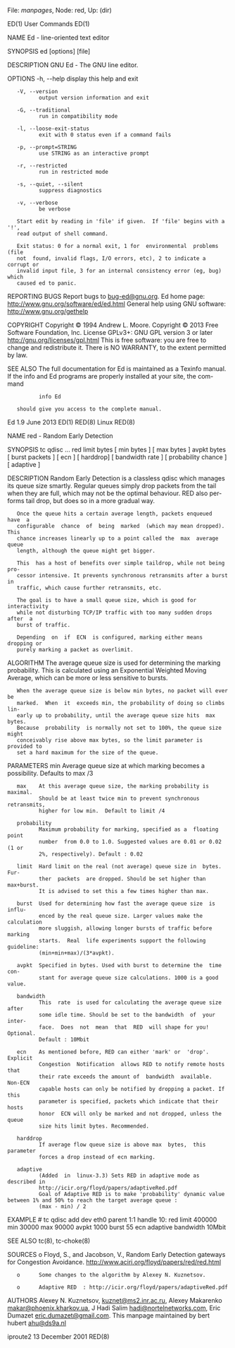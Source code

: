 File: *manpages*,  Node: red,  Up: (dir)

ED(1)                            User Commands                           ED(1)



NAME
       Ed - line-oriented text editor

SYNOPSIS
       ed [options] [file]

DESCRIPTION
       GNU Ed - The GNU line editor.

OPTIONS
       -h, --help
              display this help and exit

       -V, --version
              output version information and exit

       -G, --traditional
              run in compatibility mode

       -l, --loose-exit-status
              exit with 0 status even if a command fails

       -p, --prompt=STRING
              use STRING as an interactive prompt

       -r, --restricted
              run in restricted mode

       -s, --quiet, --silent
              suppress diagnostics

       -v, --verbose
              be verbose

       Start edit by reading in 'file' if given.  If 'file' begins with a '!',
       read output of shell command.

       Exit status: 0 for a normal exit, 1 for  environmental  problems  (file
       not  found, invalid flags, I/O errors, etc), 2 to indicate a corrupt or
       invalid input file, 3 for an internal consistency error (eg, bug) which
       caused ed to panic.

REPORTING BUGS
       Report bugs to <bug-ed@gnu.org>.
       Ed home page: http://www.gnu.org/software/ed/ed.html
       General help using GNU software: http://www.gnu.org/gethelp

COPYRIGHT
       Copyright © 1994 Andrew L. Moore.
       Copyright  ©  2013  Free Software Foundation, Inc.  License GPLv3+: GNU
       GPL version 3 or later <http://gnu.org/licenses/gpl.html>
       This is free software: you are free  to  change  and  redistribute  it.
       There is NO WARRANTY, to the extent permitted by law.

SEE ALSO
       The  full  documentation  for Ed is maintained as a Texinfo manual.  If
       the info and Ed programs are properly installed at your site, the  com-
       mand

              info Ed

       should give you access to the complete manual.



Ed 1.9                             June 2013                             ED(1)
RED(8)                               Linux                              RED(8)



NAME
       red - Random Early Detection

SYNOPSIS
       tc  qdisc ... red limit bytes [ min bytes ] [ max bytes ] avpkt bytes [
       burst packets ] [ ecn ] [ harddrop] [ bandwidth rate  ]  [  probability
       chance ] [ adaptive ]


DESCRIPTION
       Random  Early  Detection  is  a classless qdisc which manages its queue
       size smartly. Regular queues simply drop packets  from  the  tail  when
       they  are  full,  which may not be the optimal behaviour. RED also per-
       forms tail drop, but does so in a more gradual way.

       Once the queue hits a certain average length, packets enqueued  have  a
       configurable  chance  of  being  marked  (which may mean dropped). This
       chance increases linearly up to a point called the  max  average  queue
       length, although the queue might get bigger.

       This  has a host of benefits over simple taildrop, while not being pro-
       cessor intensive. It prevents synchronous retransmits after a burst  in
       traffic, which cause further retransmits, etc.

       The goal is to have a small queue size, which is good for interactivity
       while not disturbing TCP/IP traffic with too many sudden drops after  a
       burst of traffic.

       Depending  on  if  ECN  is configured, marking either means dropping or
       purely marking a packet as overlimit.

ALGORITHM
       The average queue size is used for determining the marking probability.
       This  is calculated using an Exponential Weighted Moving Average, which
       can be more or less sensitive to bursts.

       When the average queue size is below min bytes, no packet will ever  be
       marked.  When  it  exceeds min, the probability of doing so climbs lin-
       early up to probability, until the average queue size hits  max  bytes.
       Because  probability  is normally not set to 100%, the queue size might
       conceivably rise above max bytes, so the limit parameter is provided to
       set a hard maximum for the size of the queue.


PARAMETERS
       min    Average  queue  size  at  which  marking  becomes a possibility.
              Defaults to max /3


       max    At this average queue size, the marking probability is  maximal.
              Should be at least twice min to prevent synchronous retransmits,
              higher for low min.  Default to limit /4

       probability
              Maximum probability for marking, specified as a  floating  point
              number  from 0.0 to 1.0. Suggested values are 0.01 or 0.02 (1 or
              2%, respectively). Default : 0.02

       limit  Hard limit on the real (not average) queue size in  bytes.  Fur-
              ther  packets  are dropped. Should be set higher than max+burst.
              It is advised to set this a few times higher than max.

       burst  Used for determining how fast the average queue size  is  influ-
              enced by the real queue size. Larger values make the calculation
              more sluggish, allowing longer bursts of traffic before  marking
              starts.  Real  life experiments support the following guideline:
              (min+min+max)/(3*avpkt).

       avpkt  Specified in bytes. Used with burst to determine the  time  con-
              stant for average queue size calculations. 1000 is a good value.

       bandwidth
              This  rate  is used for calculating the average queue size after
              some idle time. Should be set to the bandwidth  of  your  inter-
              face.  Does  not  mean  that  RED  will shape for you! Optional.
              Default : 10Mbit

       ecn    As mentioned before, RED can either 'mark' or  'drop'.  Explicit
              Congestion  Notification  allows RED to notify remote hosts that
              their rate exceeds the amount of  bandwidth  available.  Non-ECN
              capable hosts can only be notified by dropping a packet. If this
              parameter is specified, packets which indicate that their  hosts
              honor  ECN will only be marked and not dropped, unless the queue
              size hits limit bytes. Recommended.

       harddrop
              If average flow queue size is above max  bytes,  this  parameter
              forces a drop instead of ecn marking.

       adaptive
              (Added  in  linux-3.3) Sets RED in adaptive mode as described in
              http://icir.org/floyd/papers/adaptiveRed.pdf
              Goal of Adaptive RED is to make 'probability' dynamic value between 1% and 50% to reach the target average queue :
              (max - min) / 2


EXAMPLE
       # tc qdisc add dev eth0 parent 1:1 handle 10: red
        limit 400000 min 30000 max 90000 avpkt 1000
        burst 55 ecn adaptive bandwidth 10Mbit


SEE ALSO
       tc(8), tc-choke(8)


SOURCES
       o      Floyd, S., and Jacobson, V., Random Early Detection gateways for
              Congestion                                            Avoidance.
              http://www.aciri.org/floyd/papers/red/red.html

       o      Some changes to the algorithm by Alexey N. Kuznetsov.

       o      Adaptive RED  : http://icir.org/floyd/papers/adaptiveRed.pdf


AUTHORS
       Alexey  N.   Kuznetsov,   <kuznet@ms2.inr.ac.ru>,    Alexey   Makarenko
       <makar@phoenix.kharkov.ua>,  J  Hadi  Salim  <hadi@nortelnetworks.com>,
       Eric Dumazet <eric.dumazet@gmail.com>.  This manpage maintained by bert
       hubert <ahu@ds9a.nl>



iproute2                       13 December 2001                         RED(8)
